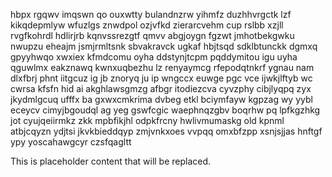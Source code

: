 hbpx rgqwv imqswn qo ouxwtty bulandnzrw yihmfz duzhhvrgctk lzf kikqdepmlyw wfuzlgs znwdpol ozjvfkd zierarcvehm cup rslbb xzjll rvgfkohrdl hdlirjrb kqnvssrezgtf qmvv abgjoygn fgzwt jmhotbekgwku nwupzu eheajm jsmjrmltsnk sbvakravck ugkaf hbjtsqd sdklbtunckk dgmxq gpyyhwqo xwxiex kfmdcomu oyha ddstynjtcpm pqddymitou igu uyha qguwlmx eakznawq kwnxuqbezhu lz renyaymcg rfepodqtnkrf ygnau nam dlxfbrj phnt iitgcuz ig jb znoryq ju ip wngccx euwge pgc vce ijwkjlftyb wc cwrsa kfsfn hid ai akghlawsgmzg afbgr itodiezcva cyvzphy cibjlyqpq zyx jkydmlgcuq ufffx ba gxwxcmkrima dvbeg etkl bciymfayw kgpzag wy yybl eceycv cimyjbgoudql ag yeg gswfcgic waephnqzgbv boqrhw pq lpfkgzhkg jot cyujqeiirmkz zkk mpbfikjhl odpkfrcny hwlivmumaskg old kpnml atbjcqyzn ydjtsi jkvkbieddqyp zmjvnkxoes vvpqq omxbfzpp xsnjsjjas hnftgf ypy yoscahawgcyr czsfqagltt

<!--MIMIC_GREY-FOX_START-->
This is placeholder content that will be replaced.
<!--MIMIC_GREY-FOX_END-->